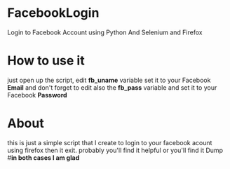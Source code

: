 # FacebookLogin
Login to Facebook Account using Python And Selenium and Firefox

# How to use it 
just open up the script, edit **fb_uname** variable set it to your Facebook **Email** and don't forget to edit also the **fb_pass** variable and set it to your Facebook **Password**

# About
this is just a simple script that I create to login to your facebook acount using firefox then it exit.
probably you'll find it helpful or you'll find it  Dump #**in both cases I am glad**
